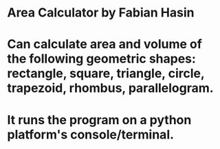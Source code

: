 # Area Calculator by Fabian Hasin
# Can calculate area and volume of the following geometric shapes: rectangle, square, triangle, circle, trapezoid, rhombus, parallelogram.
# It runs the program on a python platform's console/terminal.
